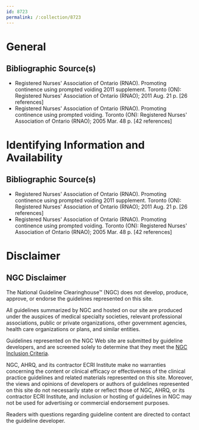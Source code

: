 ```yaml
---
id: 8723
permalink: /:collection/8723
---
```


# General

## Bibliographic Source(s)

- Registered Nurses' Association of Ontario (RNAO). Promoting continence using prompted voiding 2011 supplement. Toronto (ON): Registered Nurses' Association of Ontario (RNAO); 2011 Aug. 21 p. [26 references]
- Registered Nurses' Association of Ontario (RNAO). Promoting continence using prompted voiding. Toronto (ON): Registered Nurses' Association of Ontario (RNAO); 2005 Mar. 48 p. [42 references]

# Identifying Information and Availability

## Bibliographic Source(s)

- Registered Nurses' Association of Ontario (RNAO). Promoting continence using prompted voiding 2011 supplement. Toronto (ON): Registered Nurses' Association of Ontario (RNAO); 2011 Aug. 21 p. [26 references]
- Registered Nurses' Association of Ontario (RNAO). Promoting continence using prompted voiding. Toronto (ON): Registered Nurses' Association of Ontario (RNAO); 2005 Mar. 48 p. [42 references]

# Disclaimer

## NGC Disclaimer

The National Guideline Clearinghouse™ (NGC) does not develop, produce, approve, or endorse the guidelines represented on this site.

All guidelines summarized by NGC and hosted on our site are produced under the auspices of medical specialty societies, relevant professional associations, public or private organizations, other government agencies, health care organizations or plans, and similar entities.

Guidelines represented on the NGC Web site are submitted by guideline developers, and are screened solely to determine that they meet the [NGC Inclusion Criteria](/help-and-about/summaries/inclusion-criteria).

NGC, AHRQ, and its contractor ECRI Institute make no warranties concerning the content or clinical efficacy or effectiveness of the clinical practice guidelines and related materials represented on this site. Moreover, the views and opinions of developers or authors of guidelines represented on this site do not necessarily state or reflect those of NGC, AHRQ, or its contractor ECRI Institute, and inclusion or hosting of guidelines in NGC may not be used for advertising or commercial endorsement purposes.

Readers with questions regarding guideline content are directed to contact the guideline developer.

